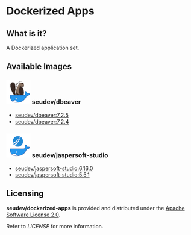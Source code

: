 # Dockerized Apps

## What is it?

A Dockerized application set.

## Available Images

### ![dbeaver](https://raw.githubusercontent.com/seudev/dockerized-apps/master/dbeaver/dockerized-dbeaver-64px.png) seudev/dbeaver

* [seudev/dbeaver:7.2.5](dbeaver/7.2.5/README.md)
* [seudev/dbeaver:7.2.4](dbeaver/7.2.4/README.md)

### ![jaspersoft-studio](https://raw.githubusercontent.com/seudev/dockerized-apps/master/jaspersoft-studio/dockerized-jaspersoft-studio-64px.png) seudev/jaspersoft-studio

* [seudev/jaspersoft-studio:6.16.0](jaspersoft-studio/6.16.0/README.md)
* [seudev/jaspersoft-studio:5.5.1](jaspersoft-studio/5.5.1/README.md)

## Licensing

**seudev/dockerized-apps** is provided and distributed under the [Apache Software License 2.0](http://www.apache.org/licenses/LICENSE-2.0).

Refer to *LICENSE* for more information.
